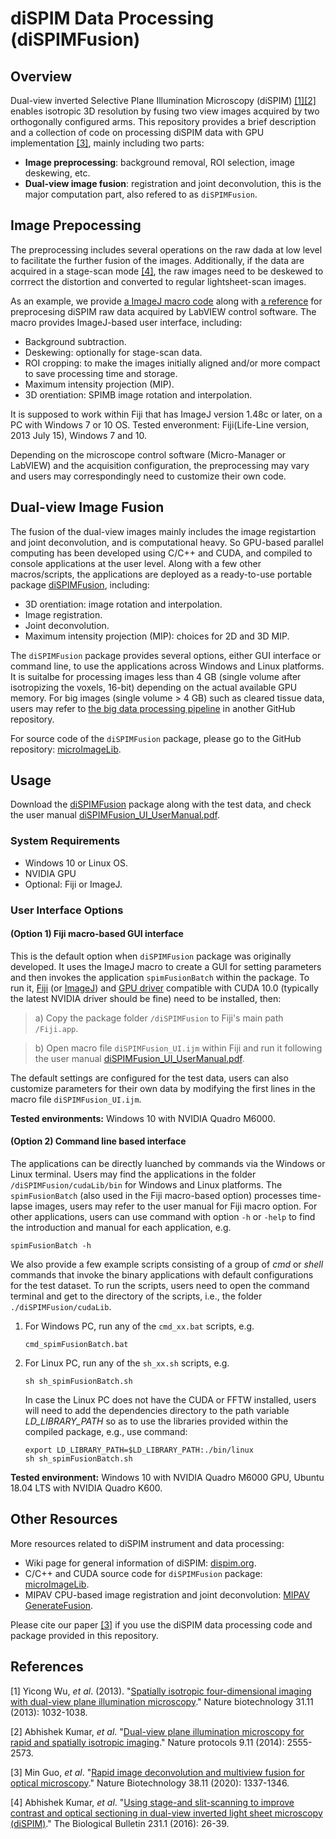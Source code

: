 diSPIM Data Processing (diSPIMFusion)
=====================================

## Overview

Dual-view inverted Selective Plane Illumination Microscopy (diSPIM) [[1]](#1)[[2]](#2) enables isotropic 3D resolution by fusing two view images acquired by two orthogonally configured arms. This repository provides a brief description and a collection of code on processing diSPIM data with GPU implementation [[3]](#3), mainly including two parts:

- **Image preprocessing**: background removal, ROI selection, image deskewing, etc.
- **Dual-view image fusion**: registration and joint deconvolution, this is the major computation part, also refered to as `diSPIMFusion`.

## Image Prepocessing

The preprocessing includes several operations on the raw dada at low level to facilitate the further fusion of the images. Additionally, if the data are acquired in a stage-scan mode [[4]](#4), the raw images need to be deskewed to corrrect the distortion and converted to regular lightsheet-scan images.

As an example, we provide [a ImageJ macro code](diSPIM_Preprocessing.ijm) along with [a reference](diSPIM_Preprocessing_Referrence.pdf) for preprocesing diSPIM raw data acquired by LabVIEW control software. The macro provides ImageJ-based user interface, including:

- Background subtraction.
- Deskewing: optionally for stage-scan data.
- ROI cropping: to make the images initially aligned and/or more compact to save processing time and storage.
- Maximum intensity projection (MIP).
- 3D orentiation: SPIMB image rotation and interpolation.

It is supposed to work within Fiji that has ImageJ version 1.48c or later, on a PC with Windows 7 or 10 OS. Tested enveronment: Fiji(Life-Line version, 2013 July 15), Windows 7 and 10.

Depending on the microscope control software (Micro-Manager or LabVIEW) and the acquisition configuration, the preprocessing may vary and users may correspondingly need to customize their own code.

## Dual-view Image Fusion

The fusion of the dual-view images mainly includes the image registartion and joint deconvolution, and is computational heavy. So GPU-based parallel computing has been developed using C/C++ and CUDA, and compiled to console applications at the user level. Along with a few other macros/scripts, the applications are deployed as a ready-to-use portable package [diSPIMFusion](https://www.dropbox.com/sh/czn4kwzwcgy0s3x/AADipfEsUSwuCsEBg8P7wc4_a?dl=0), including:

- 3D orentiation: image rotation and interpolation.
- Image registration.
- Joint deconvolution.
- Maximum intensity projection (MIP): choices for 2D and 3D MIP.

The `diSPIMFusion` package provides several options, either GUI interface or command line, to use the applications across Windows and Linux platforms. It is suitalbe for processing images less than 4 GB (single volume after isotropizing the voxels, 16-bit) depending on the actual available GPU memory. For big images (single volume > 4 GB) such as cleared tissue data, users may refer to [the big data processing pipeline](https://github.com/eguomin/regDeconProject) in another GitHub repository.

For source code of the `diSPIMFusion` package, please go to the GitHub repository: [microImageLib](https://github.com/eguomin/microImageLib).

## Usage

Download the [diSPIMFusion](https://www.dropbox.com/sh/czn4kwzwcgy0s3x/AADipfEsUSwuCsEBg8P7wc4_a?dl=0) package along with the test data, and check the user manual [diSPIMFusion_UI_UserManual.pdf](diSPIMFusion_UI_UserManual.pdf).

### System Requirements

- Windows 10 or Linux OS.
- NVIDIA GPU
- Optional: Fiji or ImageJ.

### User Interface Options

#### (Option 1) Fiji macro-based GUI interface

This is the default option when `diSPIMFusion` package was originally developed. It uses the ImageJ macro to create a GUI for setting parameters and then invokes the application `spimFusionBatch` within the package. To run it, [Fiji](https://fiji.sc/) (or [ImageJ](https://imagej.net)) and [GPU driver](https://www.nvidia.com/Download/index.aspx) compatible with CUDA 10.0 (typically the latest NVIDIA driver should be fine) need to be installed, then:

> a) Copy the package folder `/diSPIMFusion` to Fiji's main path `/Fiji.app`.

> b) Open macro file `diSPIMFusion_UI.ijm` within Fiji and run it following the user manual [diSPIMFusion_UI_UserManual.pdf](diSPIMFusion_UI_UserManual.pdf).

The default settings are configured for the test data, users can also customize parameters for their own data by modifying the first lines in the macro file `diSPIMFusion_UI.ijm`.

**Tested environments:** Windows 10 with NVIDIA Quadro M6000.

#### (Option 2) Command line based interface

The applications can be directly luanched by commands via the Windows or Linux terminal. Users may find the applications in the folder `/diSPIMFusion/cudaLib/bin` for Windows and Linux platforms. The `spimFusionBatch` (also used in the Fiji macro-based option) processes time-lapse images, users may refer to the user manual for Fiji macro option. For other applications, users can use command with option `-h` or `-help` to find the introduction and manual for each application, e.g.

```posh
spimFusionBatch -h
```

We also provide a few example scripts consisting of a group of *cmd* or *shell* commands that invoke the binary applications with default configurations for the test dataset. To run the scripts, users need to open the command terminal and get to the directory of the scripts, i.e., the folder `./diSPIMFusion/cudaLib`.

1. For Windows PC, run any of the `cmd_xx.bat` scripts, e.g.

    ```posh
    cmd_spimFusionBatch.bat
    ```

2. For Linux PC, run any of the `sh_xx.sh` scripts, e.g.
    
    ```posh
    sh sh_spimFusionBatch.sh
    ```
    
    In case the Linux PC does not have the CUDA or FFTW installed, users will need to add the dependencies directory to the path variable *LD_LIBRARY_PATH* so as to use the libraries provided within the compiled package, e.g., use command:

    ```posh
    export LD_LIBRARY_PATH=$LD_LIBRARY_PATH:./bin/linux
    sh sh_spimFusionBatch.sh
    ```

**Tested environment:** Windows 10 with NVIDIA Quadro M6000 GPU, Ubuntu 18.04 LTS with NVIDIA Quadro K600.

## Other Resources

More resources related to diSPIM instrument and data processing:

- Wiki page for general information of diSPIM: [dispim.org](http://dispim.org/).
- C/C++ and CUDA source code for `diSPIMFusion` package: [microImageLib](https://github.com/eguomin/microImageLib).
- MIPAV CPU-based image registration and joint deconvolution:  [MIPAV GenerateFusion](http://dispim.org/software/mipav_generatefusion).

Please cite our paper [[3]](#3) if you use the diSPIM data processing code and package provided in this repository.

## References

<a id="1">[1]</a>
Yicong Wu, *et al*. (2013).
"[Spatially isotropic four-dimensional imaging with dual-view plane illumination microscopy](https://doi.org/10.1038/nbt.2713)." Nature biotechnology 31.11 (2013): 1032-1038.

<a id="2">[2]</a>
Abhishek Kumar, *et al*.
"[Dual-view plane illumination microscopy for rapid and spatially isotropic imaging](https://doi.org/10.1038/nprot.2014.172)." Nature protocols 9.11 (2014): 2555-2573.

<a id="3">[3]</a>
Min Guo, *et al*.
"[Rapid image deconvolution and multiview fusion for optical microscopy](https://doi.org/10.1038/s41587-020-0560-x)." Nature Biotechnology 38.11 (2020): 1337-1346.

<a id="4">[4]</a>
Abhishek Kumar, *et al*.
"[Using stage-and slit-scanning to improve contrast and optical sectioning in dual-view inverted light sheet microscopy (diSPIM)](https://doi.org/10.1086/689589)." The Biological Bulletin 231.1 (2016): 26-39.
